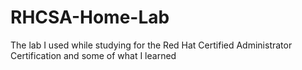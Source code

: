 # RHCSA-Home-Lab
The lab I used while studying for the Red Hat Certified Administrator Certification and some of what I learned
